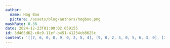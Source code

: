 ```yaml
---
author:
  name: Hog Boo
  picture: /assets/blog/authors/hogboo.png
maskRate: 0.36
date: 2024-12-23T01:00:02.059155
id: 3d465d62-c0c9-11ef-b451-41234cb8625c
content: '[[7, 6, 0, 0, 9, 0, 2, 5, 4], [9, 0, 2, 4, 0, 5, 6, 3, 0], [3, 4, 0, 0, 0, 0, 9, 8, 0], [4, 0, 8, 0, 0, 0, 3, 6, 5], [5, 7, 6, 0, 3, 0, 4, 1, 2], [0, 0, 3, 6, 0, 4, 8, 7, 9], [6, 0, 0, 3, 4, 7, 5, 2, 8], [8, 5, 4, 1, 0, 0, 0, 0, 0], [2, 3, 0, 5, 8, 0, 1, 4, 6]]'
---
```

